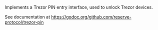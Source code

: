 Implements a Trezor PIN entry interface, used to unlock Trezor devices.

See documentation at https://godoc.org/github.com/reserve-protocol/trezor-pin
